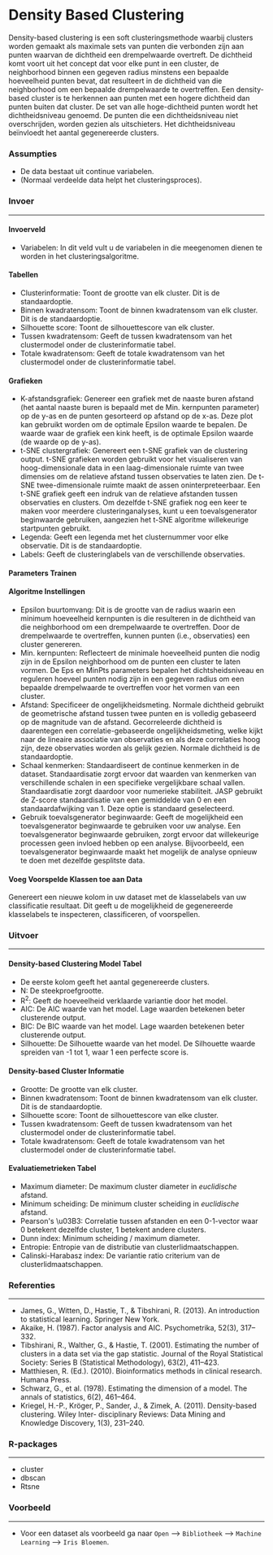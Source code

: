 Density Based Clustering
===

Density-based clustering is een soft clusteringsmethode waarbij clusters worden gemaakt als maximale sets van punten die verbonden zijn aan punten waarvan de dichtheid een drempelwaarde overtreft. De dichtheid komt voort uit het concept dat voor elke punt in een cluster, de neighborhood binnen een gegeven radius minstens een bepaalde hoeveelheid punten bevat, dat resulteert in de dichtheid van die neighborhood om een bepaalde drempelwaarde te overtreffen. Een density-based cluster is te herkennen aan punten met een hogere dichtheid dan punten buiten dat cluster. De set van alle hoge-dichtheid punten wordt het dichtheidsniveau genoemd. De punten die een dichtheidsniveau niet overschrijden, worden gezien als uitschieters. Het dichtheidsniveau beïnvloedt het aantal gegenereerde clusters. 

### Assumpties
- De data bestaat uit continue variabelen.
- (Normaal verdeelde data helpt het clusteringsproces).

### Invoer 
-------
#### Invoerveld 
- Variabelen: In dit veld vult u de variabelen in die meegenomen dienen te worden in het clusteringsalgoritme. 

#### Tabellen  
- Clusterinformatie: Toont de grootte van elk cluster. Dit is de standaardoptie. 
- Binnen kwadratensom: Toont de binnen kwadratensom van elk cluster. Dit is de standaardoptie.
- Silhouette score: Toont de silhouettescore van elk cluster.
- Tussen kwadratensom: Geeft de tussen kwadratensom van het clustermodel onder de clusterinformatie tabel.
- Totale kwadratensom: Geeft de totale kwadratensom van het clustermodel onder de clusterinformatie tabel.

#### Grafieken
- K-afstandsgrafiek: Genereer een grafiek met de naaste buren afstand (het aantal naaste buren is bepaald met de Min. kernpunten parameter) op de y-as en de punten gesorteerd op afstand op de x-as. Deze plot kan gebruikt worden om de optimale Epsilon waarde te bepalen. De waarde waar de grafiek een kink heeft, is de optimale Epsilon waarde (de waarde op de y-as).
- t-SNE clustergrafiek: Genereert een t-SNE grafiek van de clustering output. t-SNE grafieken worden gebruikt voor het visualiseren van hoog-dimensionale data in een laag-dimensionale ruimte van twee dimensies om de relatieve afstand tussen observaties te laten zien. De t-SNE twee-dimensionale ruimte maakt de assen oninterpreteerbaar. Een t-SNE grafiek geeft een indruk van de relatieve afstanden tussen observaties en clusters. Om dezelfde t-SNE grafiek nog een keer te maken voor meerdere clusteringanalyses, kunt u een toevalsgenerator beginwaarde gebruiken, aangezien het t-SNE algoritme willekeurige startpunten gebruikt.
- Legenda: Geeft een legenda met het clusternummer voor elke observatie. Dit is de standaardoptie.
- Labels: Geeft de clusteringlabels van de verschillende observaties.

#### Parameters Trainen 
#### Algoritme Instellingen
- Epsilon buurtomvang: Dit is de grootte van de radius waarin een minimum hoeveelheid kernpunten is die resulteren in de dichtheid van die neighborhood om een drempelwaarde te overtreffen. Door de drempelwaarde te overtreffen, kunnen punten (i.e., observaties) een cluster genereren.
- Min. kernpunten: Reflecteert de minimale hoeveelheid punten die nodig zijn in de Epsilon neighborhood om de punten een cluster te laten vormen. De Eps en MinPts parameters bepalen het dichtsheidsniveau en reguleren hoeveel punten nodig zijn in een gegeven radius om een bepaalde drempelwaarde te overtreffen voor het vormen van een cluster.
- Afstand: Specificeer de ongelijkheidsmeting. Normale dichtheid gebruikt de geometrische afstand tussen twee punten en is volledig gebaseerd op de magnitude van de afstand. Gecorreleerde dichtheid is daarentegen een correlatie-gebaseerde ongelijkheidsmeting, welke kijkt naar de lineaire associatie van observaties en als deze correlaties hoog zijn, deze observaties worden als gelijk gezien. Normale dichtheid is de standaardoptie.
- Schaal kenmerken: Standaardiseert de continue kenmerken in de dataset. Standaardisatie zorgt ervoor dat waarden van kenmerken van verschillende schalen in een specifieke vergelijkbare schaal vallen. Standaardisatie zorgt daardoor voor numerieke stabiliteit. JASP gebruikt de Z-score standaardisatie van een gemiddelde van 0 en een standaardafwijking van 1. Deze optie is standaard geselecteerd.
- Gebruik toevalsgenerator beginwaarde: Geeft de mogelijkheid een toevalsgenerator beginwaarde te gebruiken voor uw analyse. Een toevalsgenerator beginwaarde gebruiken, zorgt ervoor dat willekeurige processen geen invloed hebben op een analyse. Bijvoorbeeld, een toevalsgenerator beginwaarde maakt het mogelijk de analyse opnieuw te doen met dezelfde gesplitste data.

#### Voeg Voorspelde Klassen toe aan Data
Genereert een nieuwe kolom in uw dataset met de klasselabels van uw classificatie resultaat. Dit geeft u de mogelijkheid de gegenereerde klasselabels te inspecteren, classificeren, of voorspellen.

### Uitvoer
-------

#### Density-based Clustering Model Tabel
- De eerste kolom geeft het aantal gegenereerde clusters.
- N: De steekproefgrootte.
- R<sup>2</sup>: Geeft de hoeveelheid verklaarde variantie door het model.
- AIC: De AIC waarde van het model. Lage waarden betekenen beter clusterende output.
- BIC: De BIC waarde van het model. Lage waarden betekenen beter clusterende output.
- Silhouette: De Silhouette waarde van het model. De Silhouette waarde spreiden van -1 tot 1, waar 1 een perfecte score is.

#### Density-based Cluster Informatie
- Grootte: De grootte van elk cluster.
- Binnen kwadratensom: Toont de binnen kwadratensom van elk cluster. Dit is de standaardoptie.
- Silhouette score: Toont de silhouettescore van elke cluster.
- Tussen kwadratensom: Geeft de tussen kwadratensom van het clustermodel onder de clusterinformatie tabel.
- Totale kwadratensom: Geeft de totale kwadratensom van het clustermodel onder de clusterinformatie tabel.

#### Evaluatiemetrieken Tabel
- Maximum diameter: De maximum cluster diameter in *euclidische* afstand.
- Minimum scheiding: De minimum cluster scheiding in *euclidische* afstand.
- Pearson's \u03B3: Correlatie tussen afstanden en een 0-1-vector waar 0 betekent dezelfde cluster, 1 betekent andere clusters. 
- Dunn index: Minimum scheiding / maximum diameter. 
- Entropie: Entropie van de distributie van clusterlidmaatschappen.
- Calinski-Harabasz index: De variantie ratio criterium van de clusterlidmaatschappen.

### Referenties
-------
- James, G., Witten, D., Hastie, T., & Tibshirani, R. (2013). An introduction to statistical learning. Springer New York.
- Akaike, H. (1987). Factor analysis and AIC. Psychometrika, 52(3), 317–332.
- Tibshirani, R., Walther, G., & Hastie, T. (2001). Estimating the number of clusters in a data set via the gap statistic. Journal of the Royal Statistical Society: Series B (Statistical Methodology), 63(2), 411–423.
- Matthiesen, R. (Ed.). (2010). Bioinformatics methods in clinical research. Humana Press.
- Schwarz, G., et al. (1978). Estimating the dimension of a model. The annals of statistics, 6(2), 461–464.
- Kriegel, H.-P., Kröger, P., Sander, J., & Zimek, A. (2011). Density-based clustering. Wiley Inter- disciplinary Reviews: Data Mining and Knowledge Discovery, 1(3), 231–240.

### R-packages 
--- 
- cluster
- dbscan
- Rtsne

### Voorbeeld 
--- 
- Voor een dataset als voorbeeld ga naar `Open` --> `Bibliotheek` --> `Machine Learning` --> `Iris Bloemen`.  


